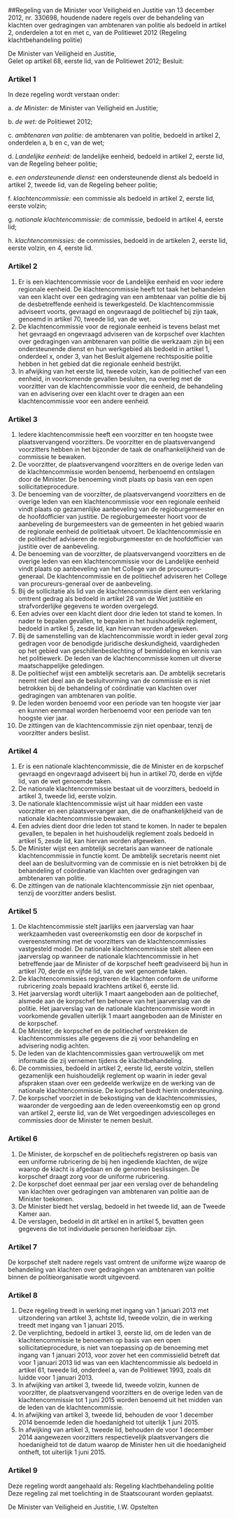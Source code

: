 <meta http-equiv='Content-Type' content='text/html; charset=utf-8' />

##Regeling van de Minister voor Veiligheid en Justitie van 13 december 2012, nr. 330698, houdende nadere regels over de behandeling van klachten over gedragingen van ambtenaren van politie als bedoeld in artikel 2, onderdelen a tot en met c, van de Politiewet 2012 (Regeling klachtbehandeling politie)

De Minister van Veiligheid en Justitie,  
Gelet op artikel 68, eerste lid, van de Politiewet 2012;
Besluit:    

### Artikel  1  

In deze regeling wordt verstaan onder: 

a. *de Minister:* de Minister van Veiligheid en Justitie;  

b. *de wet:* de Politiewet 2012;  

c. *ambtenaren van politie:* de ambtenaren van politie, bedoeld in artikel 2, onderdelen a, b en c, van de wet;  

d. *Landelijke eenheid:* de landelijke eenheid, bedoeld in artikel 2, eerste lid, van de Regeling beheer politie;  

e. *een ondersteunende dienst:* een ondersteunende dienst als bedoeld in artikel 2, tweede lid, van de Regeling beheer politie;  

f. *klachtencommissie:* een commissie als bedoeld in artikel 2, eerste lid, eerste volzin;  

g.  *nationale klachtencommissie:* de commissie, bedoeld in artikel 4, eerste lid;  

h.  *klachtencommissies:* de commissies, bedoeld in de artikelen 2, eerste lid, eerste volzin, en 4, eerste lid.  

### Artikel  2  

1.  Er is een klachtencommissie voor de Landelijke eenheid en voor iedere regionale eenheid. De klachtencommissie heeft tot taak het behandelen van een klacht over een gedraging van een ambtenaar van politie die bij de desbetreffende eenheid is tewerkgesteld. De klachtencommissie adviseert voorts, gevraagd en ongevraagd de politiechef bij zijn taak, genoemd in artikel 70, tweede lid, van de wet.   
2.  De klachtencommissie voor de regionale eenheid is tevens belast met het gevraagd en ongevraagd adviseren van de korpschef over klachten over gedragingen van ambtenaren van politie die werkzaam zijn bij een ondersteunende dienst en hun werkgebied als bedoeld in artikel 1, onderdeel x, onder 3, van het Besluit algemene rechtspositie politie hebben in het gebied dat die regionale eenheid bestrijkt.   
3.  In afwijking van het eerste lid, tweede volzin, kan de politiechef van een eenheid, in voorkomende gevallen besluiten, na overleg met de voorzitter van de klachtencommissie voor die eenheid, de behandeling van en advisering over een klacht over te dragen aan een klachtencommissie voor een andere eenheid.  

### Artikel  3  

1.  Iedere klachtencommissie heeft een voorzitter en ten hoogste twee plaatsvervangend voorzitters. De voorzitter en de plaatsvervangend voorzitters hebben in het bijzonder de taak de onafhankelijkheid van de commissie te bewaken.   
2.  De voorzitter, de plaatsvervangend voorzitters en de overige leden van de klachtencommissie worden benoemd, herbenoemd en ontslagen door de Minister. De benoeming vindt plaats op basis van een open sollicitatieprocedure.   
3.  De benoeming van de voorzitter, de plaatsvervangend voorzitters en de overige leden van een klachtencommissie voor een regionale eenheid vindt plaats op gezamenlijke aanbeveling van de regioburgemeester en de hoofdofficier van justitie. De regioburgemeester hoort voor de aanbeveling de burgemeesters van de gemeenten in het gebied waarin de regionale eenheid de politietaak uitvoert. De klachtencommissie en de politiechef adviseren de regioburgemeester en de hoofdofficier van justitie over de aanbeveling.   
4.  De benoeming van de voorzitter, de plaatsvervangend voorzitters en de overige leden van een klachtencommissie voor de Landelijke eenheid vindt plaats op aanbeveling van het College van de procureurs-generaal. De klachtencommissie en de politiechef adviseren het College van procureurs-generaal over de aanbeveling.   
5.  Bij de sollicitatie als lid van de klachtencommissie dient een verklaring omtrent gedrag als bedoeld in artikel 28 van de Wet justitiële en strafvorderlijke gegevens te worden overgelegd.  
6.  Een advies over een klacht dient door drie leden tot stand te komen. In nader te bepalen gevallen, te bepalen in het huishoudelijk reglement, bedoeld in artikel 5, zesde lid, kan hiervan worden afgeweken.   
7.  Bij de samenstelling van de klachtencommissie wordt in ieder geval zorg gedragen voor de benodigde juridische deskundigheid, vaardigheden op het gebied van geschillenbeslechting of bemiddeling en kennis van het politiewerk. De leden van de klachtencommissie komen uit diverse maatschappelijke geledingen.   
8.  De politiechef wijst een ambtelijk secretaris aan. De ambtelijk secretaris neemt niet deel aan de besluitvorming van de commissie en is niet betrokken bij de behandeling of coördinatie van klachten over gedragingen van ambtenaren van politie.    
9.  De leden worden benoemd voor een periode van ten hoogste vier jaar en kunnen eenmaal worden herbenoemd voor een periode van ten hoogste vier jaar.   
10.  De zittingen van de klachtencommissie zijn niet openbaar, tenzij de voorzitter anders beslist.  

### Artikel  4  

1.  Er is een nationale klachtencommissie, die de Minister en de korpschef gevraagd en ongevraagd adviseert bij hun in artikel 70, derde en vijfde lid, van de wet genoemde taken.   
2.  De nationale klachtencommissie bestaat uit de voorzitters, bedoeld in artikel 3, tweede lid, eerste volzin.   
3.  De nationale klachtencommissie wijst uit haar midden een vaste voorzitter en een plaatsvervanger aan, die de onafhankelijkheid van de nationale klachtencommissie bewaken.   
4.  Een advies dient door drie leden tot stand te komen. In nader te bepalen gevallen, te bepalen in het huishoudelijk reglement zoals bedoeld in artikel 5, zesde lid, kan hiervan worden afgeweken.   
5.  De Minister wijst een ambtelijk secretaris aan wanneer de nationale klachtencommissie in functie komt. De ambtelijk secretaris neemt niet deel aan de besluitvorming van de commissie en is niet betrokken bij de behandeling of coördinatie van klachten over gedragingen van ambtenaren van politie.   
6.  De zittingen van de nationale klachtencommissie zijn niet openbaar, tenzij de voorzitter anders beslist.  

### Artikel  5  

1.  De klachtencommissie stelt jaarlijks een jaarverslag van haar werkzaamheden vast overeenkomstig een door de korpschef in overeenstemming met de voorzitters van de klachtencommissies vastgesteld model. De nationale klachtencommissie stelt alleen een jaarverslag op wanneer de nationale klachtencommissie in het betreffende jaar de Minister of de korpschef heeft geadviseerd bij hun in artikel 70, derde en vijfde lid, van de wet genoemde taken.   
2.  De klachtencommissies registreren de klachten conform de uniforme rubricering zoals bepaald krachtens artikel 6, eerste lid.   
3.  Het jaarverslag wordt uiterlijk 1 maart aangeboden aan de politiechef, alsmede aan de korpschef ten behoeve van het jaarverslag van de politie. Het jaarverslag van de nationale klachtencommissie wordt in voorkomende gevallen uiterlijk 1 maart aangeboden aan de Minister en de korpschef.   
4.  De Minister, de korpschef en de politiechef verstrekken de klachtencommissies alle gegevens die zij voor behandeling en advisering nodig achten.   
5.  De leden van de klachtencommissies gaan vertrouwelijk om met informatie die zij vernemen tijdens de klachtbehandeling.   
6.  De commissies, bedoeld in artikel 2, eerste lid, eerste volzin, stellen gezamenlijk een huishoudelijk reglement op waarin in ieder geval afspraken staan over een gedeelde werkwijze en de werking van de nationale klachtencommissie. De korpschef biedt hierin ondersteuning.   
7.  De korpschef voorziet in de bekostiging van de klachtencommissies, waaronder de vergoeding aan de leden overeenkomstig een op grond van artikel 2, eerste lid, van de Wet vergoedingen adviescolleges en commissies door de Minister te nemen besluit. 

### Artikel  6  

1.  De Minister, de korpschef en de politiechefs registreren op basis van een uniforme rubricering de bij hen ingediende klachten, de wijze waarop de klacht is afgedaan en de genomen beslissingen. De korpschef draagt zorg voor de uniforme rubricering.   
2.  De korpschef doet eenmaal per jaar een verslag over de behandeling van klachten over gedragingen van ambtenaren van politie aan de Minister toekomen.   
3.  De Minister biedt het verslag, bedoeld in het tweede lid, aan de Tweede Kamer aan.   
4.  De verslagen, bedoeld in dit artikel en in artikel 5, bevatten geen gegevens die tot individuele personen herleidbaar zijn.  

### Artikel  7  

De korpschef stelt nadere regels vast omtrent de uniforme wijze waarop de behandeling van klachten over gedragingen van ambtenaren van politie binnen de politieorganisatie wordt uitgevoerd. 

### Artikel  8  

1.  Deze regeling treedt in werking met ingang van 1 januari 2013 met uitzondering van artikel 3, achtste lid, tweede volzin, die in werking treedt met ingang van 1 januari 2015.   
2.  De verplichting, bedoeld in artikel 3, eerste lid, om de leden van de klachtencommissie te benoemen op basis van een open sollicitatieprocedure, is niet van toepassing op de benoeming met ingang van 1 januari 2013, voor zover het een commissielid betreft dat voor 1 januari 2013 lid was van een klachtencommissie als bedoeld in artikel 61, tweede lid, onderdeel a, van de Politiewet 1993, zoals dit luidde voor 1 januari 2013.   
3.  In afwijking van artikel 3, tweede lid, tweede volzin, kunnen de voorzitter, de plaatsvervangend voorzitters en de overige leden van de klachtencommissie tot 1 juni 2015 worden benoemd uit het midden van de leden van de klachtencommissie.   
4.  In afwijking van artikel 3, tweede lid, behouden de voor 1 december 2014 benoemde leden die hoedanigheid tot uiterlijk 1 juni 2015.   
5.  In afwijking van artikel 3, tweede lid, behouden de voor 1 december 2014 aangewezen voorzitters respectievelijk plaatsvervangers die hoedanigheid tot de datum waarop de Minister hen uit die hoedanigheid ontheft, tot uiterlijk 1 juni 2015. 

### Artikel  9  

Deze regeling wordt aangehaald als: Regeling klachtbehandeling politie 
Deze regeling zal met toelichting in de Staatscourant worden geplaatst.  

De 
Minister van Veiligheid en Justitie, 
I.W. Opstelten     

